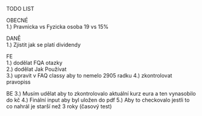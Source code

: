 TODO LIST

OBECNÉ<br>
1.) Pravnicka vs Fyzicka osoba 19 vs 15%

DANĚ<br>
1.) Zjistit jak se platí dividendy

FE <br>
1.) dodělat FQA otazky<br>
2.) dodělat Jak Používat<br>
3.) upravit v FAQ classy aby to nemelo 2905 radku
4.) zkontrolovat pravopiss

BE
3.) Musím udělat aby to zkontrolovalo aktuální kurz eura a ten vynasobilo do kč
4.) Finální input aby byl uložen do pdf
5.) Aby to checkovalo jestli to co nahrál je starší než 3 roky (časový test)
